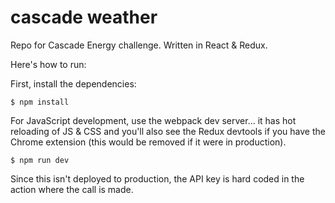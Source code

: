 # cascade weather

Repo for Cascade Energy challenge. Written in React & Redux.

Here's how to run:

First, install the dependencies:

`$ npm install`

For JavaScript development, use the webpack dev server... it has hot reloading of JS & CSS and you'll also see the Redux devtools if you have the Chrome extension (this would be removed if it were in production).

`$ npm run dev`

Since this isn't deployed to production, the API key is hard coded in the action where the call is made.
